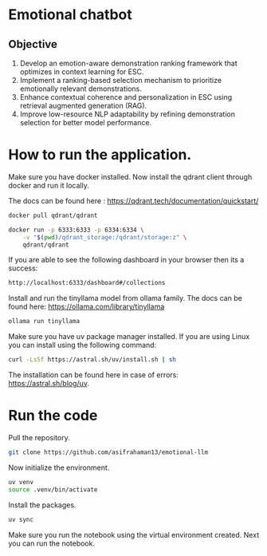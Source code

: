 # Emotional chatbot

## Objective

1. Develop an emotion-aware demonstration ranking framework that optimizes in context learning for ESC. 
2. Implement a ranking-based selection mechanism to prioritize emotionally relevant demonstrations. 
3. Enhance contextual coherence and personalization in ESC using retrieval augmented generation (RAG). 
4. Improve low-resource NLP adaptability by refining demonstration selection for better model performance.


# How to run the application.

Make sure you have docker installed. Now install the qdrant client through docker and run it locally.

The docs can be found here : https://qdrant.tech/documentation/quickstart/

```bash
docker pull qdrant/qdrant
```

```bash
docker run -p 6333:6333 -p 6334:6334 \
    -v "$(pwd)/qdrant_storage:/qdrant/storage:z" \
    qdrant/qdrant
```

If you are able to see the following dashboard in your browser then its a success:

```bash
http://localhost:6333/dashboard#/collections
```

Install and run the tinyllama model from ollama family. The docs can be found here: https://ollama.com/library/tinyllama

```bash
ollama run tinyllama
```

Make sure you have uv package manager installed. If you are using Linux you can install using the following command:

```bash
curl -LsSf https://astral.sh/uv/install.sh | sh
```

The installation can be found here in case of errors: https://astral.sh/blog/uv.

# Run the code

Pull the repository.

```bash
git clone https://github.com/asifrahaman13/emotional-llm
```

Now initialize the environment.

```bash
uv venv
source .venv/bin/activate
```

Install the packages.

```bash
uv sync
```

Make sure you run the notebook using the virtual environment created. Next you can run the notebook.